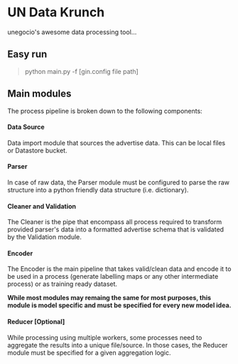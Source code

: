 # UN Data Krunch

unegocio's awesome data processing tool...

## Easy run

> python main.py -f [gin.config file path]

## Main modules

The process pipeline is broken down to the following components:

#### Data Source

Data import module that sources the advertise data. This can be
local files or Datastore bucket.

#### Parser

In case of raw data, the Parser module must be configured to parse the raw structure
into a python friendly data structure (i.e. dictionary).

#### Cleaner and Validation

The Cleaner is the pipe that encompass all process required to transform provided parser's 
data into a formatted advertise schema that is validated by the Validation module.

#### Encoder

The Encoder is the main pipeline that takes valid/clean data and encode it to be
used in a process (generate labelling maps or any other intermediate process) or
as training ready dataset.

**While most modules may remaing the same for most purposes, this module is model
specific and must be specified for every new model idea.**

#### Reducer [Optional]

While processing using multiple workers, some processes need to aggregate the results into
a unique file/source. In those cases, the Reducer module must be specified for a given aggregation
logic.


